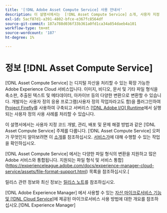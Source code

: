 ```yaml
---
title: '[!DNL Adobe Asset Compute Service] 사용 안내서'
description: 이 설명서에서는  [!DNL Asset Compute Service] 소개, 사용자 지정 코드 개발, 관리, 배포 및 문제 해결 방법과 같은 작업을 다룹니다.
exl-id: 5acf87d1-a391-4802-bfce-e367fc8564df
source-git-commit: 187a788d036f33b361a0fd1ca34a854daeb4a101
workflow-type: tm+mt
source-wordcount: '187'
ht-degree: 1%

---
```


# 정보 [!DNL Asset Compute Service]

[!DNL Asset Compute Service] 는 디지털 자산을 처리할 수 있는 확장 가능한 Adobe Experience Cloud 서비스입니다. 이미지, 비디오, 문서 및 기타 파일 형식을 축소판, 추출된 텍스트 및 메타데이터, 아카이브 등의 다양한 변환으로 변환할 수 있습니다. 개발자는 사용자 정의 응용 프로그램(사용자 정의 작업자라고도 함)을 플러그인하여 [Project Firefly](https://www.adobe.io/apis/experienceplatform/project-firefly/docs.html)를 사용하여 구축되고 서버리스 [[!DNL Adobe I/O] Runtime](https://www.adobe.io/apis/experienceplatform/runtime.html)에서 실행되는 사용자 정의 사용 사례를 처리할 수 있습니다.

이 설명서에서는 사용자 지정 코드 개발, 관리, 배포 및 문제 해결 방법과 같은 [!DNL Asset Compute Service] 주제를 다룹니다. [!DNL Asset Compute Service] 오퍼가 무엇인지 알아보려면 이 [소개](introduction.md)를 참조하십시오. [서비스가](introduction.md#possible-use-cases-benefits)에 대해 수행할 수 있는 작업을 확인하십시오.

[!DNL Asset Compute Service] 에서는 다양한 파일 형식의 변환을 지원하고 많은 Adobe 서비스와 통합됩니다. 지원되는 파일 형식 및 서비스 통합](https://experienceleague.adobe.com/docs/experience-manager-cloud-service/assets/file-format-support.html) 목록을 참조하십시오.[

릴리스 관련 정보와 최신 정보는 [릴리스 노트](/help/release-notes.md)를 참조하십시오.

 [!DNL Adobe Experience Manager] 에서 사용할 수 있는 [자산 마이크로서비스 기능 및 [!DNL Cloud Service]](https://experienceleague.adobe.com/docs/experience-manager-cloud-service/assets/asset-microservices-overview.html)에 제공된 마이크로서비스 사용 방법에 대한 개요를 참조하십시오.[!DNL Experience Manager]

<!--
Possible to record the below info here in this landing page to centralize the miscellaneous info about Asset Compute Service?
 List of dependencies and requirements SDK, CLI, Devtools, etc.? Or may be a link to the prerequisites.
 Introduction video when Tech Marketing team shares one.
-->
